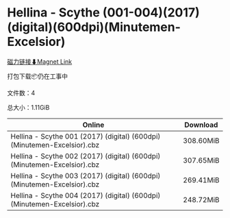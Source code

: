 # Hellina - Scythe (001-004)(2017)(digital)(600dpi)(Minutemen-Excelsior)

[磁力链接⬇Magnet Link](magnet:?xt=urn:btih:3fc19982d3e6f969f8994de8af3914933e97fd19&dn=Hellina%20-%20Scythe%20%28001-004%29%282017%29%28digital%29%28600dpi%29%28Minutemen-Excelsior%29)

打包下载📦仍在工事中

文件数：4

总大小：1.11GiB

Online | Download
--- | ---
Hellina - Scythe 001 (2017) (digital) (600dpi) (Minutemen-Excelsior).cbz | 308.60MiB
Hellina - Scythe 002 (2017) (digital) (600dpi) (Minutemen-Excelsior).cbz | 307.65MiB
Hellina - Scythe 003 (2017) (digital) (600dpi) (Minutemen-Excelsior).cbz | 269.41MiB
Hellina - Scythe 004 (2017) (digital) (600dpi) (Minutemen-Excelsior).cbz | 248.72MiB
